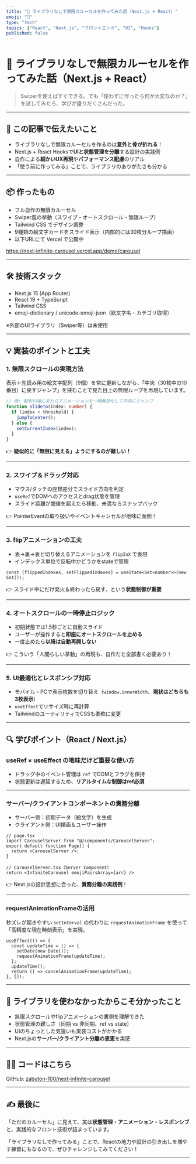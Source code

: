 ```yaml
---
title: "🎠 ライブラリなしで無限カルーセルを作ってみた話（Next.js + React）"
emoji: "🎠"
type: "tech"
topics: ["React", "Next.js", "フロントエンド", "UI", "Hooks"]
published: false
---
```


# 🚀 ライブラリなしで無限カルーセルを作ってみた話（Next.js + React）

> Swiperを使えばすぐできる。でも「使わずに作ったら何が大変なのか？」を試してみたら、学びが盛りだくさんだった。

---

## 🎯 この記事で伝えたいこと

- ライブラリなしで無限カルーセルを作るのは**意外と骨が折れる**！
- Next.js + React Hooksで**UIと状態管理を分離**する設計の実践例
- 自作による**細かいUX再現**や**パフォーマンス配慮**のリアル
- 「使う前に作ってみる」ことで、ライブラリのありがたさも分かる

---

## 📦 作ったもの

- フル自作の無限カルーセル
- Swiper風の挙動（スワイプ・オートスクロール・無限ループ）
- Tailwind CSS でデザイン調整
- 9種類の絵文字カードをスライド表示（内部的には30枚分ループ描画）
- 以下URLにて Vercel で公開中

https://next-infinite-carousel.vercel.app/demo/carousel

---

## 🛠 技術スタック

- Next.js 15 (App Router)
- React 19 + TypeScript
- Tailwind CSS
- emoji-dictionary / unicode-emoji-json（絵文字名・カテゴリ取得）

※外部のUIライブラリ（Swiper等）は未使用

---

## 💡 実装のポイントと工夫

### 1. **無限スクロールの実現方法**

表示＋先読み用の絵文字配列（9個）を常に更新しながら、「中央（30枚中の10番目）に戻すジャンプ」を挟むことで見た目上の無限ループを再現しています。

```ts
// 例: 配列の端に来たらアニメーションを一時無効化して中央にジャンプ
function slideTo(index: number) {
  if (index < threshold) {
    jumpToCenter();
  } else {
    setCurrentIndex(index);
  }
}
````

👉 **疑似的に「無限に見える」ようにするのが難しい！**

---

### 2. **スワイプ＆ドラッグ対応**

* マウス/タッチの座標差分でスライド方向を判定
* `useRef`でDOMへのアクセスとdrag状態を管理
* スライド距離が閾値を超えたら移動、未満ならスナップバック

👉 PointerEventの取り扱いやイベントキャンセルが地味に面倒！

---

### 3. **flipアニメーションの工夫**

* 表→裏→表と切り替えるアニメーションを `flipInX` で表現
* インデックス単位で反転中かどうかをstateで管理

```tsx
const [flippedIndexes, setFlippedIndexes] = useState<Set<number>>(new Set());
```

👉 スライド中にだけ発火＆終わったら戻す、という**状態制御が重要**

---

### 4. **オートスクロールの一時停止ロジック**

* 初期状態では1.5秒ごとに自動スライド
* ユーザーが操作すると**即座にオートスクロールを止める**
* 一度止めたら**以降は自動再開しない**

👉 こういう「人間らしい挙動」の再現も、自作だと全部書く必要あり！

---

### 5. **UI最適化とレスポンシブ対応**

* モバイル・PCで表示枚数を切り替え（`window.innerWidth`、**現状はどちらも3枚表示**）
* `useEffect`でリサイズ時に再計算
* TailwindのユーティリティでCSSも柔軟に変更

---

## 🔍 学びポイント（React / Next.js）

### useRef × useEffect の地味だけど重要な使い方

* ドラッグ中のイベント管理は `ref` でDOMとフラグを保持
* 状態更新は遅延するため、**リアルタイムな制御はref必須**

---

### サーバー/クライアントコンポーネントの責務分離

* サーバー側：初期データ（絵文字）を生成
* クライアント側：UI描画＆ユーザー操作

```tsx
// page.tsx
import CarouselServer from "@/components/CarouselServer";
export default function Page() {
  return <CarouselServer />;
}
```

```tsx
// CarouselServer.tsx（Server Component）
return <InfiniteCarousel emojiPairsArray={arr} />
```

👉 Next.jsの設計思想に合った、**責務分離の実践例**！

---

### requestAnimationFrameの活用

秒ズレが起きやすい `setInterval` の代わりに `requestAnimationFrame` を使って「高精度な現在時刻表示」を実現。

```tsx
useEffect(() => {
  const updateTime = () => {
    setDate(new Date());
    requestAnimationFrame(updateTime);
  };
  updateTime();
  return () => cancelAnimationFrame(updateTime);
}, []);
```

---

## 🧠 ライブラリを使わなかったからこそ分かったこと

* 無限スクロールやflipアニメーションの裏側を理解できた
* 状態管理の難しさ（同期 vs 非同期、ref vs state）
* UIのちょっとした気遣いも実装コストがかかる
* Next.jsの**サーバー/クライアント分離の恩恵**を実感

---

## 👨‍💻 コードはこちら

GitHub: [zabuton-100/next-infinite-carousel](https://github.com/zabuton-100/next-infinite-carousel)

---

## ✍ 最後に

「ただのカルーセル」に見えて、実は**状態管理・アニメーション・レスポンシブ**と、実践的なフロント技術が詰まっています。

「ライブラリなしで作ってみる」ことで、Reactの地力や設計の引き出しを増やす練習にもなるので、ぜひチャレンジしてみてください！

---
